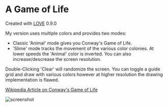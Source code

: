 # A Game of Life
Created with [LOVE](https://love2d.org/) 0.9.0


My version uses multiple colors and provides two modes:
* Classic 'Animal' mode gives you Conway's Game of Life.
* 'Slime' mode tracks the movement of the various color colonies. At lower speeds the 'Animal' color is inverted.
You can also increase/descrease the screen resolution.



Double-Clicking 'Clear' will randomize the screen. You can toggle a guide grid and draw with various colors however at higher resolution the drawing implementation is flawed.



[Wikipedia Article on Conway's Game of Life](https://en.wikipedia.org/wiki/Conway%27s_Game_of_Life)

![screenshot](https://github.com/jamesrobertcarthew/GameOfLifeLOVE/blob/master/screenshot.png)
